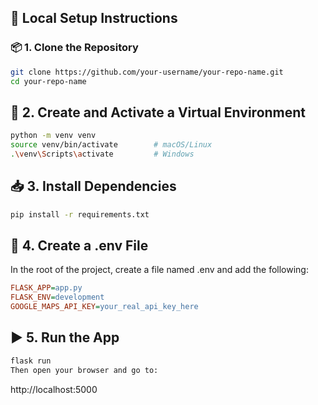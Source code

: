 ## 🧪 Local Setup Instructions

### 📦 1. Clone the Repository

```bash
git clone https://github.com/your-username/your-repo-name.git
cd your-repo-name
```

## 🐍 2. Create and Activate a Virtual Environment
```bash
python -m venv venv
source venv/bin/activate        # macOS/Linux
.\venv\Scripts\activate         # Windows
```
## 📥 3. Install Dependencies
```bash
pip install -r requirements.txt
```
## 🔐 4. Create a .env File
In the root of the project, create a file named .env and add the following:
```ini
FLASK_APP=app.py
FLASK_ENV=development
GOOGLE_MAPS_API_KEY=your_real_api_key_here
```
## ▶️ 5. Run the App
```bash
flask run
Then open your browser and go to:
```
http://localhost:5000


